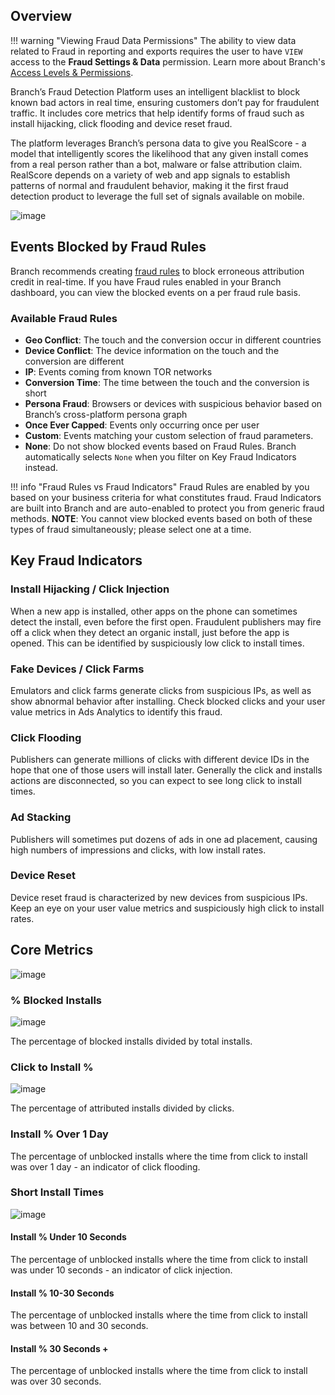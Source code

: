 ## Overview

!!! warning "Viewing Fraud Data Permissions"
	The ability to view data related to Fraud in reporting and exports requires the user to have `VIEW` access to the **Fraud Settings & Data** permission.  Learn more about Branch's [Access Levels & Permissions](/dashboard/access-level/).

Branch’s Fraud Detection Platform uses an intelligent blacklist to block known bad actors in real time, ensuring customers don’t pay for fraudulent traffic. It includes core metrics that help identify forms of fraud such as install hijacking, click flooding and device reset fraud.

The platform leverages Branch’s persona data to give you RealScore - a model that intelligently scores the likelihood that any given install comes from a real person rather than a bot, malware or false attribution claim. RealScore depends on a variety of web and app signals to establish patterns of normal and fraudulent behavior, making it the first fraud detection product to leverage the full set of signals available on mobile.

![image](/_assets/img/pages/analytics/fraud-analytics.png)

## Events Blocked by Fraud Rules

Branch recommends creating [fraud rules](/deep-linked-ads/leveraging-fraud-rules/) to block erroneous attribution credit in real-time. If you have Fraud rules enabled in your Branch dashboard, you can view the blocked events on a per fraud rule basis.

### Available Fraud Rules

- **Geo Conflict**: The touch and the conversion occur in different countries
- **Device Conflict**: The device information on the touch and the conversion are different
- **IP**: Events coming from known TOR networks
- **Conversion Time**: The time between the touch and the conversion is short
- **Persona Fraud**: Browsers or devices with suspicious behavior based on Branch’s cross-platform persona graph
- **Once Ever Capped**: Events only occurring once per user
- **Custom**: Events matching your custom selection of fraud parameters.
- **None**: Do not show blocked events based on Fraud Rules. Branch automatically selects `None` when you filter on Key Fraud Indicators instead.

!!! info "Fraud Rules vs Fraud Indicators"
	Fraud Rules are enabled by you based on your business criteria for what constitutes fraud.  Fraud Indicators are built into Branch and are auto-enabled to protect you from generic fraud methods.  **NOTE**: You cannot view blocked events based on both of these types of fraud simultaneously; please select one at a time.

## Key Fraud Indicators

### Install Hijacking / Click Injection

When a new app is installed, other apps on the phone can sometimes detect the install, even before the first open. Fraudulent publishers may fire off a click when they detect an organic install, just before the app is opened. This can be identified by suspiciously low click to install times.

### Fake Devices / Click Farms

Emulators and click farms generate clicks from suspicious IPs, as well as show abnormal behavior after installing. Check blocked clicks and your user value metrics in Ads Analytics to identify this fraud.

### Click Flooding

Publishers can generate millions of clicks with different device IDs in the hope that one of those users will install later. Generally the click and installs actions are disconnected, so you can expect to see long click to install times.

### Ad Stacking

Publishers will sometimes put dozens of ads in one ad placement, causing high numbers of impressions and clicks, with low install rates.

### Device Reset

Device reset fraud is characterized by new devices from suspicious IPs. Keep an eye on your user value metrics and suspiciously high click to install rates.

## Core Metrics

![image](/_assets/img/pages/analytics/core-metrics.png)

### % Blocked Installs

![image](/_assets/img/pages/analytics/blocked-installs.png)

The percentage of blocked installs divided by total installs.

### Click to Install %

![image](/_assets/img/pages/analytics/cti.png)

The percentage of attributed installs divided by clicks.

### Install % Over 1 Day

The percentage of unblocked installs where the time from click to install was over 1 day - an indicator of click flooding.

### Short Install Times

![image](/_assets/img/pages/analytics/short-install-times.png)

#### Install % Under 10 Seconds

The percentage of unblocked installs where the time from click to install was under 10 seconds - an indicator of click injection.

#### Install % 10-30 Seconds

The percentage of unblocked installs where the time from click to install was between 10 and 30 seconds.

#### Install % 30 Seconds +

The percentage of unblocked installs where the time from click to install was over 30 seconds.
